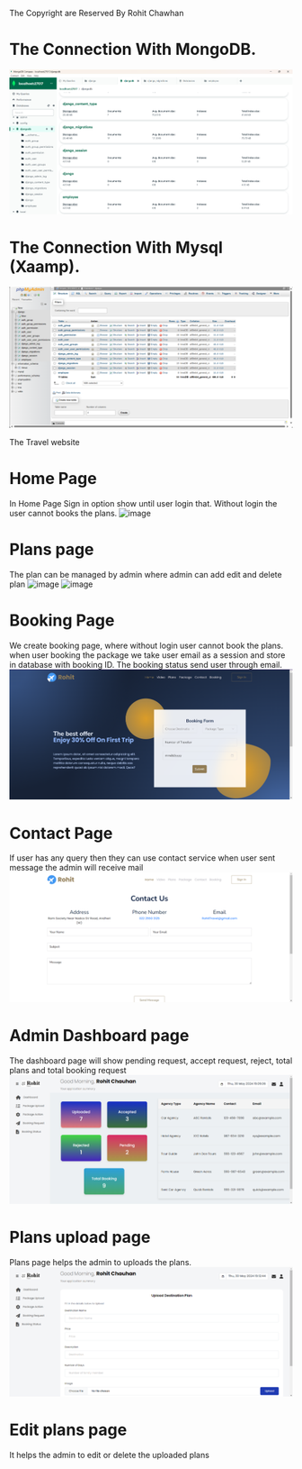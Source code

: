 The Copyright are Reserved By Rohit Chawhan

# The Connection With MongoDB.
![alt text](image.png)

# The Connection With Mysql (Xaamp).
![alt text](image-1.png)

The Travel website
# Home Page
In Home Page Sign in option show until user login that. Without login the user cannot books the plans.
![image](https://github.com/LordMelodias/Summer/assets/105154639/d0790c72-ca93-40a2-8d1c-8cccaa62baea)

# Plans page 
The plan can be managed by admin where admin can add edit and delete plan
![image](https://github.com/LordMelodias/Summer/assets/105154639/c51e6382-b853-4391-a7f9-59e88d4f070a)
![image](https://github.com/LordMelodias/Summer/assets/105154639/91c06894-7a27-48f4-a4d4-06f008679f7f)

# Booking Page 
We create booking page, where without login user cannot book the plans. when user booking the package we take user email as a session and store in database with booking ID. The booking status send user through email.
![alt text](image-2.png)

# Contact Page
If user has any query then they can use contact service when user sent message the admin will receive mail
![alt text](image-3.png)

# Admin Dashboard page
The dashboard page will show pending request, accept request, reject, total plans and total booking request
![alt text](image-4.png)

# Plans upload page 
Plans page helps the admin to uploads the plans.
![alt text](image-5.png)

# Edit plans page
It helps the admin to edit or delete the uploaded plans
